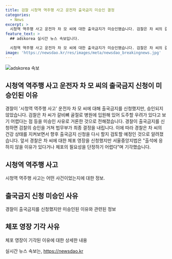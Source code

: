 ```yaml
---
title: 검찰 시청역 역주행 사고 운전자 출국금지 미승인 결정
categories:
  - News
excerpt: >
  시청역 역주행 사고 운전자 차 모 씨에 대한 출국금지가 미승인됐습니다. 검찰은 차 씨의 갈비뼈 골절로 병원에 입원 중이라는 점 등을 고려하여 출국 우려를 보기 어렵다고 판단했습니다. 경찰은 차 씨의 건강 상태를 지켜보며 추후 출국금지를 다시 신청할 계획이라고 밝혔으며, 이에 대한 법무부의 최종 결정을 기다립니다. 이에 앞서 서울중앙지법은 차 씨에 대한 체포 영장을 기각한 바 있습니다.
feature_text: >
  ## adskorea 실시간 뉴스 속보입니다.

  시청역 역주행 사고 운전자 차 모 씨에 대한 출국금지가 미승인됐습니다. 검찰은 차 씨의 갈비뼈 골절로 병원에 입원 중이라는 점 등을 고려하여 출국 우려를 보기 어렵다고 판단했습니다. 경찰은 차 씨의 건강 상태를 지켜보며 추후 출국금지를 다시 신청할 계획이라고 밝혔으며, 이에 대한 법무부의 최종 결정을 기다립니다. 이에 앞서 서울중앙지법은 차 씨에 대한 체포 영장을 기각한 바 있습니다.
image: 'https://newsdao.kr/res/images/meta/newsdao_breakingnews.jpg'
---
```


<p><img src="https://newsdao.kr/res/images/meta/newsdao_breakingnews.jpg" alt="adskorea 속보" /></p>

<h2 data-ke-size="size26">시청역 역주행 사고 운전자 차 모 씨의 출국금지 신청이 미승인된 이유</h2>

<p data-ke-size="size16">경찰이 '시청역 역주행 사고' 운전자 차 모 씨에 대해 출국금지를 신청했지만, 승인되지 않았습니다. 검찰은 차 씨가 갈비뼈 골절로 병원에 입원해 있어 도주할 우려가 있다고 보기 어렵다는 점 등을 미승인 사유로 거론한 것으로 전해졌습니다. 경찰이 출국금지를 신청하면 검찰의 승인을 거쳐 법무부가 최종 결정을 내립니다. 이에 따라 경찰은 차 씨의 건강 상태를 지켜보면서 향후 출국금지 신청을 다시 할지 검토할 예정인 것으로 알려졌습니다. 앞서 경찰은 차 씨에 대한 체포 영장을 신청했지만 서울중앙지법은 "출석에 응하지 않을 이유가 있다거나 체포의 필요성을 단정하기 어렵다"며 기각했습니다.</p>

<h2 data-ke-size="size26">시청역 역주행 사고</h2>

<p data-ke-size="size16">시청역 역주행 사고는 어떤 사건이었는지에 대한 정보.</p>

<h2 data-ke-size="size26">출국금지 신청 미승인 사유</h2>

<p data-ke-size="size16">경찰이 출국금지를 신청했지만 미승인된 이유와 관련된 정보</p>

<h2 data-ke-size="size26">체포 영장 기각 사유</h2>

<p data-ke-size="size16">체포 영장이 기각된 이유에 대한 상세한 내용</p>
실시간 뉴스 속보는, <a href="https://newsdao.kr" rel="dofollow">https://newsdao.kr</a>



